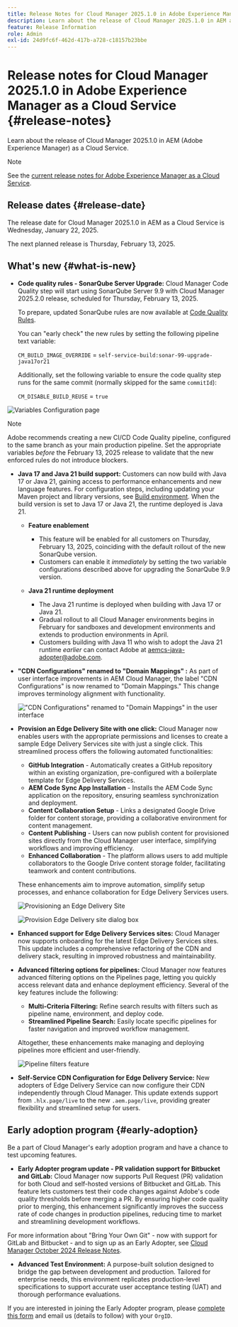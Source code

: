 ```yaml
---
title: Release Notes for Cloud Manager 2025.1.0 in Adobe Experience Manager as a Cloud Service
description: Learn about the release of Cloud Manager 2025.1.0 in AEM as a Cloud Service.
feature: Release Information
role: Admin
exl-id: 24d9fc6f-462d-417b-a728-c18157b23bbe
---
```

# Release notes for Cloud Manager 2025.1.0 in Adobe Experience Manager as a Cloud Service {#release-notes}

<!-- https://wiki.corp.adobe.com/pages/viewpage.action?pageId=3389843928 -->

Learn about the release of Cloud Manager 2025.1.0 in AEM (Adobe Experience Manager) as a Cloud Service.

>[!NOTE]
>
>See the [current release notes for Adobe Experience Manager as a Cloud Service](/help/release-notes/release-notes-cloud/release-notes-current.md).

## Release dates {#release-date}

The release date for Cloud Manager 2025.1.0 in AEM as a Cloud Service is Wednesday, January 22, 2025. 

The next planned release is Thursday, February 13, 2025.
 

## What's new {#what-is-new}

* **Code quality rules - SonarQube Server Upgrade:** Cloud Manager Code Quality step will start using SonarQube Server 9.9 with Cloud Manager 2025.2.0 release, scheduled for Thursday, February 13, 2025. 

    To prepare, updated SonarQube rules are now available at [Code Quality Rules](/help/implementing/cloud-manager/code-quality-testing.md#understanding-code-quality-rules).

    You can "early check" the new rules by setting the following pipeline text variable: 

    `CM_BUILD_IMAGE_OVERRIDE` = `self-service-build:sonar-99-upgrade-java17or21`

    Additionally, set the following variable to ensure the code quality step runs for the same commit (normally skipped for the same `commitId`): 

    `CM_DISABLE_BUILD_REUSE` = `true`

![Variables Configuration page](/help/implementing/cloud-manager/release-notes/assets/variables-config.png)

>[!NOTE]
>
>Adobe recommends creating a new CI/CD Code Quality pipeline, configured to the same branch as your main production pipeline. Set the appropriate variables *before* the February 13, 2025 release to validate that the new enforced rules do not introduce blockers.

* **Java 17 and Java 21 build support:** Customers can now build with Java 17 or Java 21, gaining access to performance enhancements and new language features. For configuration steps, including updating your Maven project and library versions, see [Build environment](/help/implementing/cloud-manager/getting-access-to-aem-in-cloud/build-environment-details.md). When the build version is set to Java 17 or Java 21, the runtime deployed is Java 21.

    * **Feature enablement**
        * This feature will be enabled for all customers on Thursday, February 13, 2025, coinciding with the default rollout of the new SonarQube version.
        * Customers can enable it *immediately* by setting the two variable configurations described above for upgrading the SonarQube 9.9 version.

    * **Java 21 runtime deployment**
        * The Java 21 runtime is deployed when building with Java 17 or Java 21.
        * Gradual rollout to all Cloud Manager environments begins in February for sandboxes and development environments and extends to production environments in April.
        * Customers building with Java 11 who wish to adopt the Java 21 runtime *earlier* can contact Adobe at [aemcs-java-adopter@adobe.com](mailto:aemcs-java-adopter@adobe.com).

* **"CDN Configurations" renamed to "Domain Mappings" :** As part of user interface improvements in AEM Cloud Manager, the label "CDN Configurations" is now renamed to "Domain Mappings." This change improves terminology alignment with functionality. <!-- CMGR-64738 -->

    !["CDN Configurations" renamed to "Domain Mappings" in the user interface](/help/implementing/cloud-manager/release-notes/assets/domain-mappings.png)

* **Provision an Edge Delivery Site with one click:** Cloud Manager now enables users with the appropriate permissions and licenses to create a sample Edge Delivery Services site with just a single click. This streamlined process offers the following automated functionalities:

  * **GitHub Integration** - Automatically creates a GitHub repository within an existing organization, pre-configured with a boilerplate template for Edge Delivery Services.
  * **AEM Code Sync App Installation** - Installs the AEM Code Sync application on the repository, ensuring seamless synchronization and deployment.
  * **Content Collaboration Setup** - Links a designated Google Drive folder for content storage, providing a collaborative environment for content management.
  * **Content Publishing** - Users can now publish content for provisioned sites directly from the Cloud Manager user interface, simplifying workflows and improving efficiency.
  * **Enhanced Collaboration** - The platform allows users to add multiple collaborators to the Google Drive content storage folder, facilitating teamwork and content contributions.

  These enhancements aim to improve automation, simplify setup processes, and enhance collaboration for Edge Delivery Services users. <!-- CMGR-59362 -->

    ![Provisioning an Edge Delivery Site](/help/implementing/cloud-manager/release-notes/assets/eds-one-click-60.png)

    ![Provision Edge Delivery site dialog box](/help/implementing/cloud-manager/release-notes/assets/eds-provision-60.png)

* **Enhanced support for Edge Delivery Services sites:** Cloud Manager now supports onboarding for the latest Edge Delivery Services sites. This update includes a comprehensive refactoring of the CDN and delivery stack, resulting in improved robustness and maintainability.

* **Advanced filtering options for pipelines:** Cloud Manager now features advanced filtering options on the Pipelines page, letting you quickly access relevant data and enhance deployment efficiency. Several of the key features include the following:

    * **Multi-Criteria Filtering:** Refine search results with filters such as pipeline name, environment, and deploy code.
    * **Streamlined Pipeline Search:** Easily locate specific pipelines for faster navigation and improved workflow management.

    Altogether, these enhancements make managing and deploying pipelines more efficient and user-friendly.

    ![Pipeline filters feature](/help/implementing/cloud-manager/release-notes/assets/pipeline-filters.png)

* **Self-Service CDN Configuration for Edge Delivery Service:** New adopters of Edge Delivery Service can now configure their CDN independently through Cloud Manager. This update extends support from `.hlx.page/live` to the new `.aem.page/live`, providing greater flexibility and streamlined setup for users.

## Early adoption program {#early-adoption}

Be a part of Cloud Manager's early adoption program and have a chance to test upcoming features.

* **Early Adopter program update - PR validation support for Bitbucket and GitLab:** Cloud Manager now supports Pull Request (PR) validation for both Cloud and self-hosted versions of Bitbucket and GitLab. This feature lets customers test their code changes against Adobe's code quality thresholds before merging a PR. By ensuring higher code quality prior to merging, this enhancement significantly improves the success rate of code changes in production pipelines, reducing time to market and streamlining development workflows.

For more information about "Bring Your Own Git" - now with support for GitLab and Bitbucket - and to sign up as an Early Adopter, see [Cloud Manager October 2024 Release Notes](/help/implementing/cloud-manager/release-notes/2024/2024-10-0.md##gitlab-bitbucket).

* **Advanced Test Environment:** A purpose-built solution designed to bridge the gap between development and production. Tailored for enterprise needs, this environment replicates production-level specifications to support accurate user acceptance testing (UAT) and thorough performance evaluations.

If you are interested in joining the Early Adopter program, please [complete this form](https://nam04.safelinks.protection.outlook.com/?url=https%3A%2F%2Furldefense.com%2Fv3%2F__https%3A%2Fwww.feedbackprogram.adobe.com%2Fh%2Fs%2F6N425LYG1jQ1Nc0F20Zllt__%3B!!OgNkHJCYlf_CHg!fIp-QrZ9si3kcUIjRCniEzqAAa8FcU1iN34SGQFtlcQ36eUQXOZWbDHP7oZajqddgpuOMAVL5CQpkZ6ths76Qks8%24&data=05%7C02%7Cpanchapa%40adobe.com%7Cf81bcaa4b20544f1818b08dccd07c78c%7Cfa7b1b5a7b34438794aed2c178decee1%7C0%7C0%7C638610680502164019%7CUnknown%7CTWFpbGZsb3d8eyJWIjoiMC4wLjAwMDAiLCJQIjoiV2luMzIiLCJBTiI6Ik1haWwiLCJXVCI6Mn0%3D%7C0%7C%7C%7C&sdata=aGo6zz2ldPrta4lpvo3CLNENR5ghHDDCPbG1adUaNZQ%3D&reserved=0) and email us (details to follow) with your `OrgID`.



<!-- ## Bug fixes -->




<!-- ## Known issues {#known-issues} -->
